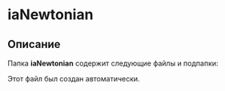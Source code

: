 # iaNewtonian

## Описание
Папка **iaNewtonian** содержит следующие файлы и подпапки:

Этот файл был создан автоматически.
